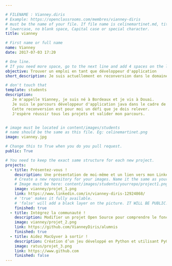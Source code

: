 ```yaml
---

# FILENAME : Vianney.diris
# Example: https://openclassrooms.com/membres/vianney-diris
# must be the name of your file. If file name is celinemartinet.md, title is celinemartinet.
# lowercase, no blank space, Capital case or special character.
title: vianney

# First name or full name
name: Vianney
date: 2017-07-03 17:20

# One line.
# If you need more space, go to the next line and add 4 spaces on the left, as in 'description'.
objective: Trouver un emploi en tant que développeur d'application
short_description: Je suis actuellement en reconversion dans le domaine du développement.

# don't touch that
template: students
description:
   Je m'appelle Vianney, je suis né à Bordeaux et je vis à Douai. 
   Je suis le parcours développeur d'application java dans le cadre de ma reconversion.
   Cette reconversion est pour moi un défi que je dois relever.
   J'espère réussir tous les projets et valider mon parcours.


# image must be located in content/images/students
# name should be the same as this file. Eg: celinemartinet.png
image: vianney.jpg

# Change this to True when you do you pull request.
public: True

# You need to keep the exact same structure for each new project.
projects:
  - title: Présentez-vous !
    description: Une présentation de moi-même et un lien vers mon LinkedIn.
    # Create a new repository for your images. Name it the same as your nickname and profile picture.
    # Image must be here: content/images/students/yourrepo/project1.png
    image: vianney/projet_1.png
    link: https://www.linkedin.com/in/vianney-diris-12924868/
    # 'true' makes it fully available.
    # 'false' will add a black layer on the picture. IT WILL BE PUBLIC!
    finished: true
  - title: Intégrez la communauté !
    description: Modifier un projet Open Source pour comprendre le fonctionnement de Git, de Github et des pull requests. 
    image: vianney/projet_2.png
    link: https://github.com/VianneyDiris/alumnis
    finished: true
  - title: Aidez MacGyver à sortir !
    description: Création d’un jeu développé en Python et utilisant PyGame.
    image: ratus/projet_3.png
    link: https://www.github.com
    finished: false
---
```

